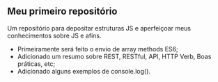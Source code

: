 ## Meu primeiro repositório

Um repositório para depositar estruturas JS e aperfeiçoar meus conhecimentos sobre JS e afins.

- Primeiramente será feito o envio de array methods ES6;
- Adicionado um resumo sobre REST, RESTful, API, HTTP Verb, Boas práticas, etc;
- Adicionado alguns exemplos de console.log().
